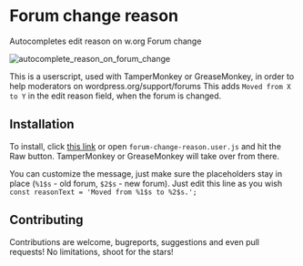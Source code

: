 # Forum change reason
Autocompletes edit reason on w.org Forum change


![autocomplete_reason_on_forum_change](https://user-images.githubusercontent.com/65488419/134817181-1a1685cc-3881-4b4f-aaeb-e58bbd523f05.gif)

This is a userscript, used with TamperMonkey or GreaseMonkey, in order to help moderators on wordpress.org/support/forums
This adds `Moved from X to Y` in the edit reason field, when the forum is changed.

## Installation

To install, click [this link](https://github.com/vlad-timotei/forum-change-reason/raw/main/forum-change-reason.user.js) or open `forum-change-reason.user.js` and hit the Raw button. TamperMonkey or GreaseMonkey will take over from there.

You can customize the message, just make sure the placeholders stay in place (`%1$s` - old forum, `$2$s` - new forum).
Just edit this line as you wish `const reasonText = 'Moved from %1$s to %2$s.';`

## Contributing

Contributions are welcome, bugreports, suggestions and even pull requests! No limitations, shoot for the stars!
